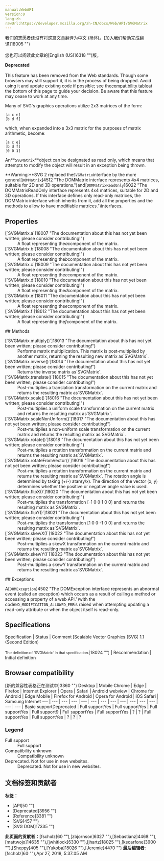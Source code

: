 ```yaml
---
manual:WebAPI
version:0
lang:zh
rawUrl:https://developer.mozilla.org/zh-CN/docs/Web/API/SVGMatrix
---
```




<bdi>我们的志愿者还没有将这篇文章翻译为<bdi>中文 (简体)</bdi>。[加入我们帮助完成翻译]18005 "")<br></br>您也可以阅读此文章的[English (US)]6318 "")版。</bdi>






**Deprecated**<br></br>This feature has been removed from the Web standards. Though some browsers may still support it, it is in the process of being dropped. Avoid using it and update existing code if possible; see the[compatibility table](%3153#Browser_compatibility "")at the bottom of this page to guide your decision. Be aware that this feature may cease to work at any time.





Many of SVG&#39;s graphics operations utilize 2x3 matrices of the form:


```
[a c e]
[b d f]
```


which, when expanded into a 3x3 matrix for the purposes of matrix arithmetic, become:


```
[a c e]
[b d f]
[0 0 1]
```


An**`SVGMatrix`**object can be designated as read only, which means that attempts to modify the object will result in an exception being thrown.



**Warning:**SVG 2 replaced the`SVGMatrix`interface by the more general[`DOMMatrix`]4512 "The DOMMatrix interface represents 4x4 matrices, suitable for 2D and 3D operations.")and[`DOMMatrixReadOnly`]6022 "The DOMMatrixReadOnly interface represents 4x4 matrices, suitable for 2D and 3D operations. If this interface defines only read-only matrices, the DOMMatrix interface which inherits from it, add all the properties and the methods to allow to have modifiable matrices.")interfaces.



## Properties<a name="Properties"></a>
<dl><dt id=''>[`SVGMatrix.a`]18007 "The documentation about this has not yet been written; please consider contributing!")</dt><dd>A float representing the<em>a</em>component of the matrix.</dd><dt id=''>[`SVGMatrix.b`]18008 "The documentation about this has not yet been written; please consider contributing!")</dt><dd>A float representing the<em>b</em>component of the matrix.</dd><dt id=''>[`SVGMatrix.c`]18009 "The documentation about this has not yet been written; please consider contributing!")</dt><dd>A float representing the<em>c</em>component of the matrix.</dd><dt id=''>[`SVGMatrix.d`]18010 "The documentation about this has not yet been written; please consider contributing!")</dt><dd>A float representing the<em>d</em>component of the matrix.</dd><dt id=''>[`SVGMatrix.e`]18011 "The documentation about this has not yet been written; please consider contributing!")</dt><dd>A float representing the<em>e</em>component of the matrix.</dd><dt id=''>[`SVGMatrix.f`]18012 "The documentation about this has not yet been written; please consider contributing!")</dt><dd>A float representing the<em>f</em>component of the matrix.</dd></dl>
## Methods<a name="Methods"></a>
<dl><dt id=''>[`SVGMatrix.multiply()`]18013 "The documentation about this has not yet been written; please consider contributing!")</dt><dd>Performs matrix multiplication. This matrix is post-multiplied by another matrix, returning the resulting new matrix as`SVGMatrix`.</dd><dt id=''>[`SVGMatrix.inverse()`]18014 "The documentation about this has not yet been written; please consider contributing!")</dt><dd>Returns the inverse matrix as`SVGMatrix`.</dd><dt id=''>[`SVGMatrix.translate()`]18015 "The documentation about this has not yet been written; please consider contributing!")</dt><dd>Post-multiplies a translation transformation on the current matrix and returns the resulting matrix as`SVGMatrix`.</dd><dt id=''>[`SVGMatrix.scale()`]18016 "The documentation about this has not yet been written; please consider contributing!")</dt><dd>Post-multiplies a uniform scale transformation on the current matrix and returns the resulting matrix as`SVGMatrix`.</dd><dt id=''>[`SVGMatrix.scaleNonUniform()`]18017 "The documentation about this has not yet been written; please consider contributing!")</dt><dd>Post-multiplies a non-uniform scale transformation on the current matrix and returns the resulting matrix as`SVGMatrix`.</dd><dt id=''>[`SVGMatrix.rotate()`]18018 "The documentation about this has not yet been written; please consider contributing!")</dt><dd>Post-multiplies a rotation transformation on the current matrix and returns the resulting matrix as`SVGMatrix`.</dd><dt id=''>[`SVGMatrix.rotateFromVector()`]18019 "The documentation about this has not yet been written; please consider contributing!")</dt><dd>Post-multiplies a rotation transformation on the current matrix and returns the resulting matrix as`SVGMatrix`. The rotation angle is determined by taking (+/-) atan(y/x). The direction of the vector (x, y) determines whether the positive or negative angle value is used.</dd><dt id=''>[`SVGMatrix.flipX()`]18020 "The documentation about this has not yet been written; please consider contributing!")</dt><dd>Post-multiplies the transformation [-1 0 0 1 0 0] and returns the resulting matrix as`SVGMatrix`.</dd><dt id=''>[`SVGMatrix.flipY()`]18021 "The documentation about this has not yet been written; please consider contributing!")</dt><dd>Post-multiplies the transformation [1 0 0 -1 0 0] and returns the resulting matrix as`SVGMatrix`.</dd><dt id=''>[`SVGMatrix.skewX()`]18022 "The documentation about this has not yet been written; please consider contributing!")</dt><dd>Post-multiplies a skewX transformation on the current matrix and returns the resulting matrix as`SVGMatrix`.</dd><dt id=''>[`SVGMatrix.skewY()`]18023 "The documentation about this has not yet been written; please consider contributing!")</dt><dd>Post-multiplies a skewY transformation on the current matrix and returns the resulting matrix as`SVGMatrix`.</dd></dl>
## Exceptions<a name="Exceptions"></a>


A[`DOMException`]4502 "The DOMException interface represents an abnormal event (called an exception) which occurs as a result of calling a method or accessing a property of a web API.")with the code`NO_MODIFICATION_ALLOWED_ERR`is raised when attempting updating a read-only attribute or when the object itself is read-only.


## Specifications<a name="Specifications"></a>
Specification | Status | Comment 
[Scalable Vector Graphics (SVG) 1.1 (Second Edition)<br></br><small>The definition of &#39;SVGMatrix&#39; in that specification.</small>]18024 "") | Recommendation | Initial definition 


## Browser compatibility<a name="Browser_compatibility"></a>
[新的兼容性表格正在测试中<i></i>]3360 "")
<abbr>Desktop<i></i></abbr> | <abbr>Mobile<i></i></abbr> 
<abbr>Chrome<i></i></abbr> | <abbr>Edge<i></i></abbr> | <abbr>Firefox<i></i></abbr> | <abbr>Internet Explorer<i></i></abbr> | <abbr>Opera<i></i></abbr> | <abbr>Safari<i></i></abbr> | <abbr>Android webview<i></i></abbr> | <abbr>Chrome for Android<i></i></abbr> | <abbr>Edge Mobile<i></i></abbr> | <abbr>Firefox for Android<i></i></abbr> | <abbr>Opera for Android<i></i></abbr> | <abbr>iOS Safari<i></i></abbr> | <abbr>Samsung Internet<i></i></abbr> 
 ---  |  ---  |  ---  |  ---  |  ---  |  ---  |  ---  |  ---  |  ---  |  ---  |  ---  |  ---  |  ---  |  ---  | 
Basic support<abbr>Deprecated<i></i></abbr> | <abbr>Full support</abbr>Yes | <abbr>Full support</abbr>Yes | <abbr>Full support</abbr>Yes | <abbr>Full support</abbr>9 | <abbr>Full support</abbr>Yes | <abbr>Full support</abbr>Yes | <abbr>?</abbr> | <abbr>?</abbr> | <abbr>Full support</abbr>Yes | <abbr>Full support</abbr>Yes | <abbr>?</abbr> | <abbr>?</abbr> | <abbr>?</abbr> 


### Legend<a name="Legend"></a>
<dl><dt id=''><abbr>Full support</abbr></dt><dd>Full support</dd><dt id=''><abbr>Compatibility unknown</abbr></dt><dd>Compatibility unknown</dd><dt id=''><abbr>Deprecated. Not for use in new websites.<i></i></abbr></dt><dd>Deprecated. Not for use in new websites.</dd></dl>



## 文档标签和贡献者
**标签：**
* [API]50 "")
* [Deprecated]3956 "")
* [Reference]3381 "")
* [SVG]457 "")
* [SVG DOM]17335 "")

**此页面的贡献者：**[fscholz]60 ""),[zbjornson]6327 ""),[Sebastianz]4468 ""),[mattwojo]14635 ""),[jwhitlock]6330 ""),[jhartz]18025 ""),[kscarfone]3900 ""),[Sheppy]405 ""),[Yukoba]18026 ""),[Jeremie]4470 "")
**最后编辑者:**[fscholz]60 ""),<time>Apr 27, 2018, 5:37:05 AM</time>


